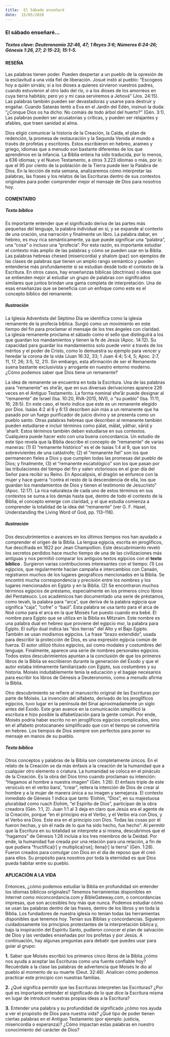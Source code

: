```yaml
---
title:  El Sábado enseñaré
date:  15/05/2020
---
```


### El sábado enseñaré...

##### Textos clave: Deuteronomio 32:46, 47; 1 Reyes 3:6; Números 6:24-26; Génesis 1:26, 27; 2:15-23; 15:1-5.

#### RESEÑA

Las palabras tienen poder. Pueden despertar a un pueblo de la opresión de la esclavitud a una vida fiel de liberación. Josué instó al pueblo: “Escogeos hoy a quién sirváis; si a los dioses a quienes sirvieron vuestros padres, cuando estuvieron al otro lado del río, o a los dioses de los amorreos en cuya tierra habitáis; pero yo y mi casa serviremos a Jehová” (Jos. 24:15). Las palabras también pueden ser devastadoras y usarse para destruir y engañar. Cuando Satanás tentó a Eva en el Jardín del Edén, insinuó la duda: “¿Conque Dios os ha dicho: No comáis de todo árbol del huerto?” (Gén. 3:1). Las palabras pueden ser acusatorias y críticas, y pueden ser relajantes y afables, que traen sanidad al alma.

Dios eligió comunicar la historia de la Creación, la Caída, el plan de redención, la promesa de restauración y la Segunda Venida al mundo a través de profetas y escritores. Estos escribieron en hebreo, arameo y griego, idiomas que a menudo son bastante diferentes de los que aprendimos en la infancia. La Biblia entera ha sido traducida, por lo menos, a 636 idiomas; y el Nuevo Testamento, a otros 3.223 idiomas o más, por lo que el 95 por ciento de la población de la Tierra puede leer la Palabra de Dios. En la lección de esta semana, analizaremos cómo interpretar las palabras, las frases y los relatos de las Escrituras dentro de sus contextos originales para poder comprender mejor el mensaje de Dios para nosotros hoy.

#### COMENTARIO

##### Texto bíblico

Es importante entender que el significado deriva de las partes más pequeñas del lenguaje, la palabra individual en sí, y se expande al contexto de una oración, una narración y finalmente un libro. La palabra dabar, en hebreo, es muy rica semánticamente, ya que puede significar una “palabra”, una “cosa” o incluso una “profecía”. Por esta razón, es importante estudiar el contexto más amplio de las palabras y cómo se pueden usar en la Biblia. Las palabras hebreas chesed (misericordia) y shalom (paz) son ejemplos de las clases de palabras que tienen un amplio rango semántico y pueden entenderse más profundamente si se estudian desde todo el contexto de la Escritura. En otros casos, hay enseñanzas bíblicas (doctrinas) o ideas que se entienden mejor al estudiar un grupo de palabras con significados similares que juntos brindan una gama completa de interpretación. Una de esas enseñanzas que se beneficia con un enfoque como este es el concepto bíblico del remanente.

##### Ilustración

La Iglesia Adventista del Séptimo Día se identifica como la iglesia remanente de la profecía bíblica. Surgió como un movimiento en este tiempo del fin para proclamar el mensaje de los tres ángeles con claridad. La iglesia remanente proclama el sábado como el sello que distinguirá a los que guardan los mandamientos y tienen la fe de Jesús (Apoc. 14:12). Su capacidad para guardar los mandamientos solo puede venir a través de los méritos y el poder de Cristo, como lo demuestra su ejemplo para vencer y heredar la corona de la vida (Juan 16:32, 33; 1 Juan 4:4; 5:4, 5; Apoc. 2:7, 11, 17, 26; 3:5, 12, 21). Sin embargo, esta afirmación de ser el Remanente suena bastante exclusivista y arrogante en nuestro entorno moderno. ¿Cómo podemos saber que Dios tiene un remanente?

La idea de remanente se encuentra en toda la Escritura. Una de las palabras para “remanente” es she’ār, que en sus diversas derivaciones aparece 226 veces en el Antiguo Testamento. La forma nominal she’ār puede designar al “remanente” de Israel (Isa. 10:20, RVA-2015, NVI), o “su pueblo” (Isa. 11:11, 16; 28:5). En este caso, el texto indica que este es un remanente elegido por Dios. Isaías 4:2 al 6 y 6:13 describen aún más a un remanente que ha pasado por un fuego purificador de juicio divino y se presenta como un pueblo santo. Otras palabras hebreas que describen al remanente también pueden estudiarse e incluir términos como pālat, mālat, yāthar, sārid y ‘aharît. Estos términos también deben estudiarse en sus contextos. Cualquiera puede hacer esto con una buena concordancia. Un estudio de este tipo revela que la Biblia describe el concepto de “remanente” de varias maneras: (1) El “remanente histórico” es el de Isaías 1:4 al 9, que son los sobrevivientes de una catástrofe; (2) el “remanente fiel” son los que permanecen fieles a Dios y que cumplen todas las promesas del pueblo de Dios; y finalmente, (3) el “remanente escatológico” son los que pasan por las tribulaciones del tiempo del fin y salen victoriosos en el gran día del Señor para recibir su Reino. En Apocalipsis, el dragón se enfurece con la mujer y hace guerra “contra el resto de la descendencia de ella, los que guardan los mandamientos de Dios y tienen el testimonio de Jesucristo” (Apoc. 12:17). La rica naturaleza de cada uno de estos términos en sus contextos se suma a los demás hasta que, dentro de todo el contexto de la Biblia, el concepto emerge con claridad, y el que estudia comienza a comprender la totalidad de la idea del “remanente” (ver G. F. Hasel, Understanding the Living Word of God, pp. 113–116).

##### Ilustración

Dos descubrimientos o avances en los últimos tiempos nos han ayudado a comprender el origen de la Biblia. La lengua egipcia, escrita en jeroglíficos, fue descifrada en 1822 por Jean Champollion. Este descubrimiento reveló los secretos perdidos hace mucho tiempo de una de las civilizaciones más antiguas y nos permitió comparar los antiguos textos egipcios con el **texto bíblico** . Surgieron varias contribuciones interesantes con el tiempo: (1) Los egipcios, que regularmente hacían campaña e intercambios con Canaán, registraron muchos de los lugares geográficos mencionados en la Biblia. Se encontró mucha correspondencia y precisión entre los nombres y los lugares mencionados en Egipto y en la Biblia. (2) Se encontraron muchos términos egipcios de préstamo, especialmente en los primeros cinco libros del Pentateuco. Los académicos han documentado una serie de préstamos, como tevah, la palabra para “arca”, que deriva de la palabra egipcia que significa “caja”, “cofre” o “baúl”. Esta palabra se usa tanto para el arca de Noé como para el arca en la que Moisés fue puesto cuando era bebé. El nombre para Egipto que se utiliza en la Biblia es Mitzraim. Este nombre es una palabra dual en hebreo que proviene del egipcio msr, la palabra para Egipto. El sufijo dual indica las “dos tierras” del Alto y el Bajo Egipto. También se usan modismos egipcios. La frase “brazo extendido”, usada para describir la protección de Dios, es una expresión egipcia común de fuerza. El autor utilizó títulos egipcios, así como modales y costumbres del lenguaje. Finalmente, aparece una serie de nombres personales egipcios. Todos estos descubrimientos apuntan a la conclusión de que los primeros libros de la Biblia se escribieron durante la generación del Éxodo y que el autor estaba íntimamente familiarizado con Egipto, sus costumbres y su historia. Moisés indudablemente tenía la educación y el bagaje necesarios para escribir los libros de Génesis a Deuteronomio, como a menudo afirma la Biblia.

Otro descubrimiento se refiere al manuscrito original de las Escrituras por parte de Moisés. La invención del alfabeto, derivado de los jeroglíficos egipcios, tuvo lugar en la península del Sinaí aproximadamente un siglo antes del Éxodo. Este gran avance en la comunicación simplificó la escritura e hizo posible la alfabetización para la gente común. Por ende, Moisés podría haber escrito no en jeroglíficos egipcios complicados, sino en el alfabeto protocananeo simplificado que con el tiempo se convertiría en hebreo. Los tiempos de Dios siempre son perfectos para poner su mensaje en manos de su pueblo.

##### Texto bíblico

Otros conceptos y palabras de la Biblia son completamente únicos. En el relato de la Creación se da más énfasis a la creación de la humanidad que a cualquier otro elemento o criatura. La humanidad se coloca en el pináculo de la Creación. Es la obra del Dios trino cuando proclaman su intención: “Hagamos al hombre a nuestra imagen” (Gén. 1:26). El énfasis triple de este versículo en el verbo bara’, “crear”, reitera la intención de Dios de crear al hombre y a la mujer de manera única a su imagen y semejanza. El contexto inmediato de Génesis 1 indica que tanto ‘Elohim, “Dios”, en su majestuosa pluralidad como ruach Elohim, “el Espíritu de Dios”, participan de la obra creadora (Gén. 1:1, 2). Juan 1:1 al 3 deja en claro que Jesús era el agente de la Creación, porque “en el principio era el Verbo, y el Verbo era con Dios, y el Verbo era Dios. Este era en el principio con Dios. Todas las cosas por él fueron hechas, y sin él nada de lo que ha sido hecho, fue hecho”. Al permitir que la Escritura en su totalidad se interprete a sí misma, descubrimos que el “hagamos” de Génesis 1:26 incluía a los tres miembros de la Deidad. Por ende, la humanidad fue creada por una relación para una relación, a fin de que pudiera “fructifica[r] y multiplica[rse]; llena[r] la tierra” (Gén. 1:28). Fueron creados para comulgar con Dios en el día de reposo que él creó para ellos. Su propósito para nosotros por toda la eternidad es que Dios pueda habitar entre su pueblo.

#### APLICACIÓN A LA VIDA

Entonces, ¿cómo podemos estudiar la Biblia en profundidad sin entender los idiomas bíblicos originales? Tenemos herramientas disponibles en Internet como miconcordancia.com y BibleGateway.com, o concordancias impresas, que son accesibles hoy más que nunca. Podemos estudiar cómo se usan las palabras dentro de las frases, dentro de los libros y en toda la Biblia. Los fundadores de nuestra iglesia no tenían todas las herramientas disponibles que tenemos hoy. Tenían sus Biblias y concordancias. Siguieron cuidadosamente los principios protestantes de la interpretación bíblica y, bajo la inspiración del Espíritu Santo, pudieron conocer el plan de salvación de Dios y las verdades enseñadas por los profetas y por Jesús. A continuación, hay algunas preguntas para debatir que puedes usar para guiar al grupo:

**1.**  Saber que Moisés escribió los primeros cinco libros de la Biblia ¿cómo nos ayuda a aceptar las Escrituras como una fuente confiable hoy? Recuérdale a la clase las palabras de advertencia que Moisés le dio al pueblo al momento de su muerte (Deut. 32:46). Analicen cómo podemos practicar este principio con nuestras familias.

**2.**  ¿Qué significa permitir que las Escrituras interpreten las Escrituras? ¿Por qué es importante entender el significado de lo que dice la Escritura misma en lugar de introducir nuestras propias ideas a la Escritura?

**3.**  Entender una palabra y su profundidad de significado ¿cómo nos ayuda a ver el propósito de Dios para nuestra vida? ¿Qué tipo de poder tienen ciertas palabras en el Antiguo Testamento (por ejemplo: justicia, misericordia o esperanza)? ¿Cómo impactan estas palabras en nuestro conocimiento del carácter de Dios?